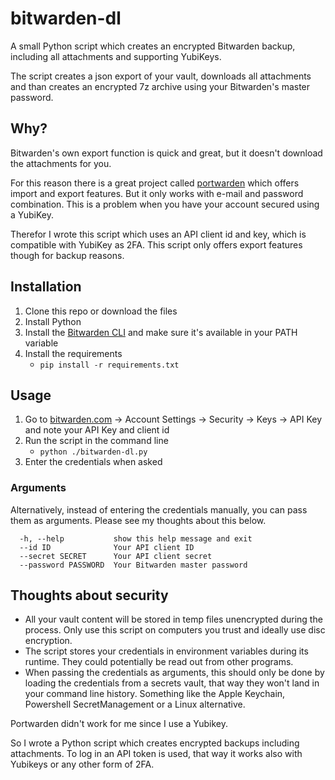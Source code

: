 # bitwarden-dl

A small Python script which creates an encrypted Bitwarden backup, including all attachments and supporting YubiKeys.

The script creates a json export of your vault, downloads all attachments and than creates an encrypted 7z archive using your Bitwarden's master password.

## Why?

Bitwarden's own export function is quick and great, but it doesn't download the attachments for you.

For this reason there is a great project called [portwarden](https://github.com/vwxyzjn/portwarden) which offers import and export features. But it only works with e-mail and password combination. This is a problem when you have your account secured using a YubiKey.

Therefor I wrote this script which uses an API client id and key, which is compatible with YubiKey as 2FA. This script only offers export features though for backup reasons.

## Installation

1. Clone this repo or download the files
1. Install Python
1. Install the [Bitwarden CLI](https://bitwarden.com/help/cli/#download-and-install) and make sure it's available in your PATH variable 
1. Install the requirements
   * `pip install -r requirements.txt`

## Usage

1. Go to [bitwarden.com](https://bitwarden.com) -> Account Settings -> Security -> Keys -> API Key and note your API Key and client id
1. Run the script in the command line
    * `python ./bitwarden-dl.py`
1. Enter the credentials when asked 

### Arguments

Alternatively, instead of entering the credentials manually, you can pass them as arguments. Please see my thoughts about this below.

```commandline
  -h, --help           show this help message and exit
  --id ID              Your API client ID
  --secret SECRET      Your API client secret
  --password PASSWORD  Your Bitwarden master password
```

## Thoughts about security

* All your vault content will be stored in temp files unencrypted during the process. Only use this script on computers you trust and ideally use disc encryption.
* The script stores your credentials in environment variables during its runtime. They could potentially be read out from other programs.
* When passing the credentials as arguments, this should only be done by loading the credentials from a secrets vault, that way they won't land in your command line history.  Something like the Apple Keychain, Powershell SecretManagement or a Linux alternative.

Portwarden didn't work for me since I use a Yubikey.

So I wrote a Python script which creates encrypted backups including attachments. To log in an API token is used, that way it works also with Yubikeys or any other form of 2FA.